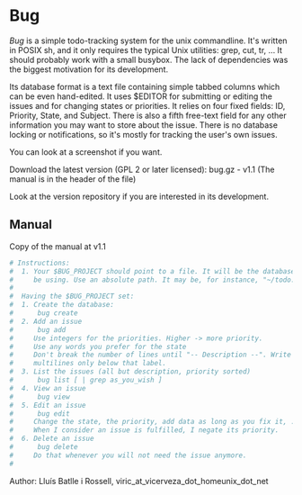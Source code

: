 # Bug

*Bug* is a simple todo-tracking system for the unix commandline.
It's written in POSIX sh, and it only requires the typical Unix utilities: grep, cut, tr, ...
It should probably work with a small busybox.
The lack of dependencies was the biggest motivation for its development.

Its database format is a text file containing simple tabbed columns which can be even hand-edited.
It uses $EDITOR for submitting or editing the issues and for changing states or priorities.
It relies on four fixed fields: ID, Priority, State, and Subject.
There is also a fifth free-text field for any other information you may want to store about the issue.
There is no database locking or notifications, so it's mostly for tracking the user's own issues.

You can look at a screenshot if you want.

Download the latest version (GPL 2 or later licensed): bug.gz - v1.1 (The manual is in the header of the file)

Look at the version repository if you are interested in its development.

## Manual

Copy of the manual at v1.1

```sh
# Instructions:
#  1. Your $BUG_PROJECT should point to a file. It will be the database you'll
#     be using. Use an absolute path. It may be, for instance, "~/todo.bug"
#
#  Having the $BUG_PROJECT set:
#  1. Create the database:
#      bug create
#  2. Add an issue
#      bug add
#     Use integers for the priorities. Higher -> more priority.
#     Use any words you prefer for the state
#     Don't break the number of lines until "-- Description --". Write
#     multilines only below that label.
#  3. List the issues (all but description, priority sorted)
#      bug list [ | grep as_you_wish ]
#  4. View an issue
#      bug view 
#  5. Edit an issue
#      bug edit 
#     Change the state, the priority, add data as long as you fix it, ...
#     When I consider an issue is fulfilled, I negate its priority.
#  6. Delete an issue
#      bug delete 
#     Do that whenever you will not need the issue anymore.
#
```

Author: Lluís Batlle i Rossell, viric_at_vicerveza_dot_homeunix_dot_net
